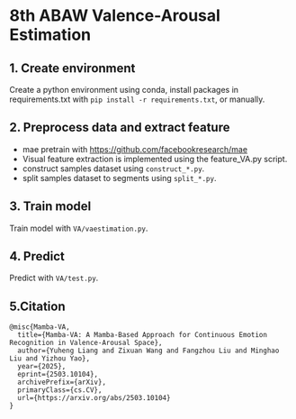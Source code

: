 # 8th ABAW Valence-Arousal Estimation

## 1. Create environment

Create a python environment using conda, install packages in requirements.txt with `pip install -r requirements.txt`, or manually. 

## 2. Preprocess data and extract feature

- mae pretrain with https://github.com/facebookresearch/mae
- Visual feature extraction is implemented using the feature_VA.py script.
- construct samples dataset using `construct_*.py`.
- split samples dataset to segments using `split_*.py`.

## 3. Train model

Train model with `VA/vaestimation.py`.

## 4. Predict

Predict with `VA/test.py`.

## 5.Citation

```
@misc{Mamba-VA,
  title={Mamba-VA: A Mamba-Based Approach for Continuous Emotion Recognition in Valence-Arousal Space},
  author={Yuheng Liang and Zixuan Wang and Fangzhou Liu and Minghao Liu and Yizhou Yao},
  year={2025},
  eprint={2503.10104},  
  archivePrefix={arXiv},
  primaryClass={cs.CV},
  url={https://arxiv.org/abs/2503.10104} 
}
```

